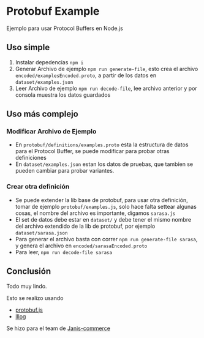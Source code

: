 # Protobuf Example

Ejemplo para usar Protocol Buffers en Node.js

## Uso simple

1. Instalar depedencias `npm i`
2. Generar Archivo de ejemplo `npm run generate-file`, esto crea el archivo `encoded/examplesEncoded.proto`, a partir de los datos en `dataset/examples.json`
3. Leer Archivo de ejemplo `npm run decode-file`, lee archivo anterior y por consola muestra los datos guardados

## Uso más complejo

### Modificar Archivo de Ejemplo

* En `protobuf/definitions/examples.proto` esta la estructura de datos para el Protocol Buffer, se puede modificar para probar otras definiciones
* En `dataset/examples.json` estan los datos de pruebas, que tambíen se pueden cambiar para probar variantes.

### Crear otra definición

* Se puede extender la lib base de protobuf, para usar otra definición, tomar de ejemplo `protobuf/examples.js`, solo hace falta settear algunas cosas, el nombre del archivo es importante, digamos `sarasa.js`
* El set de datos debe estar en `dataset/` y debe tener el mismo nombre del archivo extendido de la lib de protobuf, por ejemplo `dataset/sarasa.json`
* Para generar el archivo basta con correr `npm run generate-file sarasa`, y genera el archivo en `encoded/sarasaEncoded.proto`
* Para leer, `npm run decode-file sarasa`

## Conclusión

Todo muy lindo.

Esto se realizo usando

* [protobuf.js](https://www.npmjs.com/package/protobufjs)
* [lllog](https://www.npmjs.com/package/lllog)

Se hizo para el team de [Janis-commerce](https://github.com/janis-commerce)

